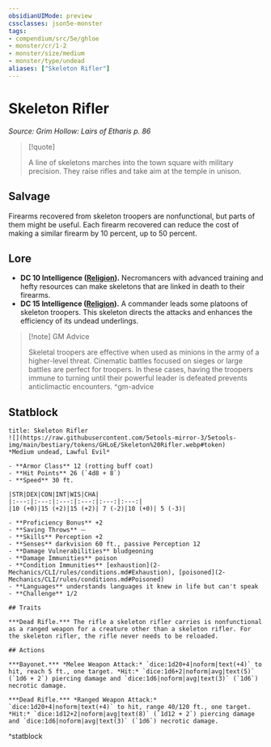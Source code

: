 ```yaml
---
obsidianUIMode: preview
cssclasses: json5e-monster
tags:
- compendium/src/5e/ghloe
- monster/cr/1-2
- monster/size/medium
- monster/type/undead
aliases: ["Skeleton Rifler"]
---
```

# Skeleton Rifler
*Source: Grim Hollow: Lairs of Etharis p. 86*  

> [!quote]  
> 
> A line of skeletons marches into the town square with military precision. They raise rifles and take aim at the temple in unison.

## Salvage

Firearms recovered from skeleton troopers are nonfunctional, but parts of them might be useful. Each firearm recovered can reduce the cost of making a similar firearm by 10 percent, up to 50 percent.

## Lore

- **DC 10 Intelligence ([Religion](2-Mechanics/CLI/rules/skills.md#Religion)).** Necromancers with advanced training and hefty resources can make skeletons that are linked in death to their firearms.  
- **DC 15 Intelligence ([Religion](2-Mechanics/CLI/rules/skills.md#Religion)).** A commander leads some platoons of skeleton troopers. This skeleton directs the attacks and enhances the efficiency of its undead underlings.  

> [!note] GM Advice
> 
> Skeletal troopers are effective when used as minions in the army of a higher-level threat. Cinematic battles focused on sieges or large battles are perfect for troopers. In these cases, having the troopers immune to turning until their powerful leader is defeated prevents anticlimactic encounters.
^gm-advice

## Statblock

```ad-statblock
title: Skeleton Rifler
![](https://raw.githubusercontent.com/5etools-mirror-3/5etools-img/main/bestiary/tokens/GHLoE/Skeleton%20Rifler.webp#token)
*Medium undead, Lawful Evil*

- **Armor Class** 12 (rotting buff coat)
- **Hit Points** 26 (`4d8 + 8`)
- **Speed** 30 ft.

|STR|DEX|CON|INT|WIS|CHA|
|:---:|:---:|:---:|:---:|:---:|:---:|
|10 (+0)|15 (+2)|15 (+2)| 7 (-2)|10 (+0)| 5 (-3)|

- **Proficiency Bonus** +2
- **Saving Throws** ⏤
- **Skills** Perception +2
- **Senses** darkvision 60 ft., passive Perception 12
- **Damage Vulnerabilities** bludgeoning
- **Damage Immunities** poison
- **Condition Immunities** [exhaustion](2-Mechanics/CLI/rules/conditions.md#Exhaustion), [poisoned](2-Mechanics/CLI/rules/conditions.md#Poisoned)
- **Languages** understands languages it knew in life but can't speak
- **Challenge** 1/2

## Traits

***Dead Rifle.*** The rifle a skeleton rifler carries is nonfunctional as a ranged weapon for a creature other than a skeleton rifler. For the skeleton rifler, the rifle never needs to be reloaded.

## Actions

***Bayonet.*** *Melee Weapon Attack:* `dice:1d20+4|noform|text(+4)` to hit, reach 5 ft., one target. *Hit:* `dice:1d6+2|noform|avg|text(5)` (`1d6 + 2`) piercing damage and `dice:1d6|noform|avg|text(3)` (`1d6`) necrotic damage.

***Dead Rifle.*** *Ranged Weapon Attack:* `dice:1d20+4|noform|text(+4)` to hit, range 40/120 ft., one target. *Hit:* `dice:1d12+2|noform|avg|text(8)` (`1d12 + 2`) piercing damage and `dice:1d6|noform|avg|text(3)` (`1d6`) necrotic damage.
```
^statblock
